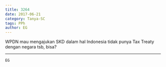 ```yaml
---
title: 3264
date: 2017-06-21
category: Tanya-SC
tags: PPh
author: EG
---
```


WPDN mau mengajukan SKD dalam hal Indonesia tidak punya Tax Treaty dengan negara tsb, bisa?

---



`EG`
